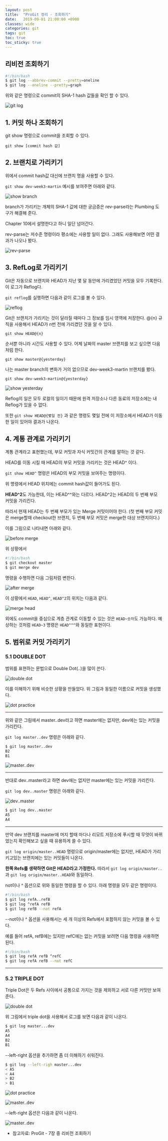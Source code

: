 ```yaml
---
layout: post
title:  "ProGit 정리 - 조회하기"
date:   2019-09-01 21:00:00 +0900
classes: wide
categories: git
tags: git
toc: true
toc_sticky: true
---
```


## 리비전 조회하기

```bash
#!/bin/bash
$ git log --abbrev-commit --pretty=oneline
$ git log --oneline --pretty=graph
```

위와 같은 명령으로 commit의 SHA-1 hash 값들을 확인 할 수 있다.

![git log](/assets/img/git_refs/git-log.png)

## 1. 커밋 하나 조회하기

git show 명령으로 commit을 조회할 수 있다.

`git show [commit hash 값]`

## 2. 브랜치로 가리키기

위에서 commit hash값 대신에 브랜치 명을 사용할 수 있다.

`git show dev-week3-martin` 예시를 보여주면 아래와 같다.

![show branch](/assets/img/git_refs/show-branch.png)

branch가 가리키는 개체의 SHA-1 값에 대한 궁금증은 rev-parse라는 Plumbing 도구가 해결해 준다.

Chapter 10에서 설명한다고 하니 일단 넘어간다.

rev-parse는 저수준 명령이라 평소에는 사용할 일이 없다. 그래도 사용해보면 어떤 결과가 나오나 봤다.

![rev-parse](/assets/img/git_refs/rev-parse.png)

## 3. RefLog로 가리키기

Git은 자동으로 브랜치와 HEAD가 지난 몇 달 동안에 가리켰었던 커밋을 모두 기록한다. 이 로그가 Reflog다.

`git reflog`를 실행하면 다음과 같이 로그를 볼 수 있다.

![reflog](/assets/img/git_refs/reflog.png)

Git은 브랜치가 가리키는 것이 달라질 때마다 그 정보를 임시 영역에 저장한다.
@{n} 규칙을 사용해서 HEAD가 n번 전에 가리켰던 것을 알 수 있다.

`git show HEAD@{n}`

순서뿐 아니라 시간도 사용할 수 있다. 어제 날짜의 master 브랜치를 보고 싶으면 다음처럼 한다.

`git show master@{yesterday}`

나는 master branch의 변화가 거의 없으므로 dev-week3-martin 브랜치를 봤다.

`git show dev-week3-martin@{yesterday}`

![show yesterday](/assets/img/git_refs/show-yesterday.png)

Reflog의 일은 모두 로컬의 일이기 때문에 원격 저장소나 다른 동료의 저장소에는 내 Reflog가 있을 수 없다.

또한 `git show HEAD@{몇일 전}` 과 같은 명령도 몇일 전에 이 저장소에서 HEAD가 이동한 일이 있어야 결과가 나온다.

## 4. 계통 관계로 가리키기

계통 관계라고 표현했는데, 부모 커밋과 자식 커밋간의 관계를 말하는 것 같다.

HEAD를 이동 시킬 때 HEAD의 부모 커밋을 가리키는 것은 HEAD^ 이다.

`git show HEAD^` 명령은 HEAD의 부모 커밋을 보여주는 명령이다.

위 명령에서 HEAD 위치에는 commit hash값이 들어가도 된다.

**HEAD^2**도 가능한데, 이는 HEAD^^와는 다르다. HEAD^2는 HEAD의 두 번째 부모 커밋을 가리킨다.

따라서 현재 HEAD는 두 번째 부모가 있는 Merge 커밋이어야 한다. (첫 번째 부모 커밋은 merge할때 checkout한 브랜치, 두 번째 부모 커밋은 merge한 대상 브랜치이다.)

이를 그림으로 나타내면 아래와 같다.

![before merge](/assets/img/git_refs/double-dot.png)

위 상황에서

```bash
#!/bin/bash
$ git checkout master
$ git merge dev
```

명령을 수행하면 다음 그림처럼 변한다.

![after merge](/assets/img/git_refs/merge.png)

이 상황에서 `HEAD`, `HEAD^`, `HEAD^2`의 위치는 다음과 같다.

![merge head](/assets/img/git_refs/merge_head.png)

외에도 commit을 중심으로 계층 관계로 이동할 수 있는 것은 `HEAD~숫자`도 가능하다. 예상하는 것처럼 `HEAD~3` 명령은 `HEAD^^^`와 동일한 표현이다.

## 5. 범위로 커밋 가리키기

### 5.1 DOUBLE DOT

범위를 표현하는 문법으로 Double Dot(..)을 많이 쓴다.

![double dot](/assets/img/git_refs/double-dot.png)

이를 이해하기 위해 비슷한 상황을 만들었다. 위 그림과 동일한 이름으로 커밋을 생성했다.

![dot practice](/assets/img/git_refs/dot-practice1.png)

---

위와 같은 그림에서 master..dev라고 하면 master에는 없지만, dev에는 있는 커밋을 가리킨다.

`git log master..dev` 명령은 아래와 같다.

```bash
$ git log master..dev
B2
B1
```

![master..dev](/assets/img/git_refs/master..dev.png)

---

반대로 dev..master라고 하면 dev에는 없지만 master에는 있는 커밋을 가리킨다.

`git log dev..master` 명령은 아래와 같다.

![dev..master](/assets/img/git_refs/dev..master.png)

```bash
$ git log dev..master
A5
A4
```

---

만약 dev 브랜치를 master에 머지 할때 마다나 리모트 저장소에 푸시할 때 무엇이 바뀌었는지 확인해보고 싶을 때 유용하게 쓸 수 있다.

`git log origin/master..HEAD` 명령으로 origin/master에는 없지만, HEAD가 가리키고있는 브랜치에는 있는 커밋들이 나온다.

**한쪽 Refs를 생략하면 Git은 HEAD라고 가정한다.** 따라서 `git log origin/master..`과 `git log origin/master..HEAD`와 동일하다.

not이나 ^ 옵션으로 위와 동일한 명령을 할 수 있다. 아래 명령을 모두 같은 명령이다.

```bash
#!/bin/bash
$ git log refA..refB
$ git log ^refA refB
$ git log refB --not refA
```

--not이나 ^ 옵션을 사용해서는 세 개 이상의 Refs에서 포함하지 않는 커밋을 볼 수 있다.

예를 들어 refA, refB에는 있지만 refC에는 없는 커밋을 보려면 다음 명령을 사용하면 된다.

```bash
#!/bin/bash
$ git log refA refB ^refC
$ git log refA refB --not refC
```

---

### 5.2 TRIPLE DOT

Triple Dot은 두 Refs 사이에서 공통으로 가지는 것을 제외하고 서로 다른 커밋만 보여준다.

![double dot](/assets/img/git_refs/double-dot.png)

위 그림에서 triple dot을 사용해서 로그를 보면 다음과 같이 나온다.

```bash
$ git log master...dev
A5
A4
B2
B1
```

--left-right 옵션을 추가하면 좀 더 이해하기 쉬워진다.

```bash
$ git log --left-righ master...dev
< A5
< A4
> B2
> B1
```

![dot practice](/assets/img/git_refs/dot-practice1.png)

![master..dev](/assets/img/git_refs/master...dev.png)

--left-right 옵션은 다음과 같이 나온다.

![master..dev](/assets/img/git_refs/left-right.png)

- 참고자료: ProGit - 7장 중 리비전 조회하기
